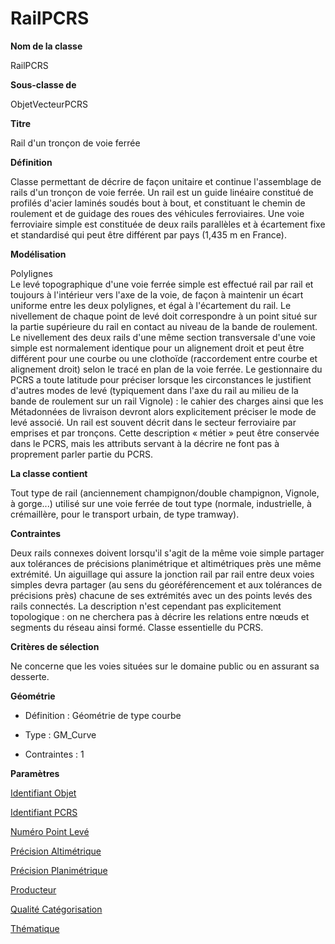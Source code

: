 # RailPCRS #



**Nom de la classe**

RailPCRS

**Sous-classe de**

ObjetVecteurPCRS

**Titre**

Rail d'un tronçon de voie ferrée

**Définition**

Classe permettant de décrire de façon unitaire et continue l'assemblage de rails d'un tronçon de voie ferrée. Un rail est un guide linéaire constitué de profilés d'acier laminés soudés bout à bout, et constituant le chemin de roulement et de guidage des roues des véhicules ferroviaires. Une voie ferroviaire simple est constituée de deux rails parallèles et à écartement fixe et standardisé qui peut être différent par pays (1,435 m en France).

**Modélisation**

Polylignes <br>
Le levé topographique d'une voie ferrée simple est effectué rail par rail et toujours à l'intérieur vers l'axe de la voie, de façon à maintenir un écart uniforme entre les deux polylignes, et égal à l'écartement du rail. Le nivellement de chaque point de levé doit correspondre à un point situé sur la partie supérieure du rail en contact au niveau de la bande de roulement. Le nivellement des deux rails d'une même section transversale d'une voie simple est normalement identique pour un alignement droit et peut être différent pour une courbe ou une clothoïde (raccordement entre courbe et alignement droit) selon le tracé en plan de la voie ferrée.
Le gestionnaire du PCRS a toute latitude pour préciser lorsque les circonstances le justifient d'autres modes de levé (typiquement dans l'axe du rail au milieu de la bande de roulement sur un rail Vignole) : le cahier des charges ainsi que les Métadonnées de livraison devront alors explicitement préciser le mode de levé associé.
Un rail est souvent décrit dans le secteur ferroviaire par emprises et par tronçons. Cette description « métier » peut être conservée dans le PCRS, mais les attributs servant à la décrire ne font pas à proprement parler partie du PCRS.

**La classe contient**

Tout type de rail (anciennement champignon/double champignon, Vignole, à gorge...) utilisé sur une voie ferrée de tout type (normale, industrielle, à crémaillère, pour le transport urbain, de type tramway).

**Contraintes**

Deux rails connexes doivent lorsqu'il s'agit de la même voie simple partager aux tolérances de précisions planimétrique et altimétriques près une même extrémité. Un aiguillage qui assure la jonction rail par rail entre deux voies simples devra partager (au sens du géoréférencement et aux tolérances de précisions près) chacune de ses extrémités avec un des points levés des rails connectés. La description n'est cependant pas explicitement  topologique : on ne cherchera pas à décrire les relations entre nœuds et segments du réseau ainsi formé.
Classe essentielle du PCRS.

**Critères de sélection**

Ne concerne que les voies situées sur le domaine public ou en assurant sa desserte.

**Géométrie**

- Définition : Géométrie de type courbe

- Type : GM_Curve

- Contraintes : 1

**Paramètres**

[Identifiant Objet](http://doc-pcrs.readthedocs.io/fr/latest/Projet_FME/PCRS_Parametres.html#identifiant-objet)

[Identifiant PCRS](http://doc-pcrs.readthedocs.io/fr/latest/Projet_FME/PCRS_Parametres.html#identifiant-pcrs)

[Numéro Point Levé](http://doc-pcrs.readthedocs.io/fr/latest/Projet_FME/PCRS_Parametres.html#numero-point-leve)

[Précision Altimétrique](http://doc-pcrs.readthedocs.io/fr/latest/Projet_FME/PCRS_Parametres.html#precision-altimetrique)

[Précision Planimétrique](http://doc-pcrs.readthedocs.io/fr/latest/Projet_FME/PCRS_Parametres.html#precision-planimetrique)

[Producteur](http://doc-pcrs.readthedocs.io/fr/latest/Projet_FME/PCRS_Parametres.html#producteur)

[Qualité Catégorisation](http://doc-pcrs.readthedocs.io/fr/latest/Projet_FME/PCRS_Parametres.html#qualite-categorisation)

[Thématique](http://doc-pcrs.readthedocs.io/fr/latest/Projet_FME/PCRS_Parametres.html#thematique)
